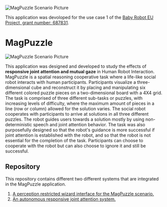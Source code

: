 ![MagPuzzle Scenario Picture](DocsImages\logoBabyRobot.png)

This application was devoloped for the use case 1 of the [Baby Robot EU Project, grant number: 687831](http://babyrobot.eu/).

# MagPuzzle
![MagPuzzle Scenario Picture](scenario.PNG)

This application was designed and developed to study the effects of **responsive joint attention and mutual gaze** in Human Robot Interaction. MagPuzzle is a spatial reasoning cooperative task where a life-like social robot interacts with human participants. Participants visualize a three-dimensional cube and reconstruct it by placing and manipulating six different colored puzzle pieces on a two-dimensional board with a 4X4 grid. The task is comprised of three different sub-tasks or puzzles, with increasing levels of difficulty, where the maximum amount of pieces in a line (row or column) allowed for the solution varies. The social robot cooperates with participants to arrive at solutions in all three different puzzles. The robot guides users towards a solution mostly by using non-deterministic speech and joint attention behavior. The task was also purposefully designed so that the robot's guidance is more successful if joint attention is established with the robot, and so that the robot is not essential for the completion of the task. Participants can choose to cooperate with the robot but can also choose to ignore it and still be successful.


## Repository
This repository contains different two different systems that are integrated in the MagPuzzle application.
1. [A perception restricted wizard interface for the MagPuzzle scenario.](Wizard.md)
2. [An autonomous responsive joint attention system.](ResponsiveGaze.md)